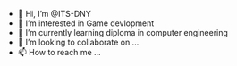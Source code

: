 - 👋 Hi, I’m @ITS-DNY
- 👀 I’m interested in Game devlopment
- 🌱 I’m currently learning diploma in computer engineering
- 💞️ I’m looking to collaborate on ...
- 📫 How to reach me ...

<!---
ITS-DNY/ITS-DNY is a ✨ special ✨ repository because its `README.md` (this file) appears on your GitHub profile.
You can click the Preview link to take a look at your changes.
--->
